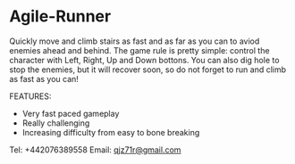 # Agile-Runner

Quickly move and climb stairs as fast and as far as you can to aviod enemies ahead and behind. The game rule is pretty simple: control the character with Left, Right, Up and Down bottons. You can also dig hole to stop the enemies, but it will recover soon, so do not forget to run and climb as fast as you can!

FEATURES:
- Very fast paced gameplay
- Really challenging
- Increasing difficulty from easy to bone breaking

Tel: +442076389558
Email: qjz71r@gmail.com

